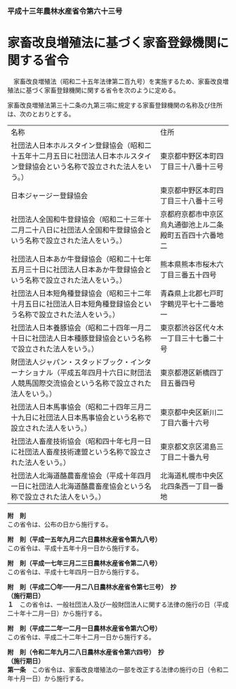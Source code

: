 ### 平成十三年農林水産省令第六十三号  
# 家畜改良増殖法に基づく家畜登録機関に関する省令  
　家畜改良増殖法（昭和二十五年法律第二百九号）を実施するため、家畜改良増殖法に基づく家畜登録機関に関する省令を次のように定める。  
  
家畜改良増殖法第三十二条の九第三項に規定する家畜登録機関の名称及び住所は、次のとおりとする。  

|||  
| --- | --- |  
|名称|住所|  
|社団法人日本ホルスタイン登録協会（昭和二十五年十二月五日に社団法人日本ホルスタイン登録協会という名称で設立された法人をいう。）|東京都中野区本町四丁目三十八番十三号|  
|日本ジャージー登録協会|東京都中野区本町四丁目三十八番十三号|  
|社団法人全国和牛登録協会（昭和二十三年十二月二十八日に社団法人全国和牛登録協会という名称で設立された法人をいう。）|京都府京都市中京区烏丸通御池上ル二条殿町五百四十六番地二|  
|社団法人日本あか牛登録協会（昭和二十七年五月三十日に社団法人日本あか牛登録協会という名称で設立された法人をいう。）|熊本県熊本市桜木六丁目三番五十四号|  
|社団法人日本短角種登録協会（昭和三十二年十月五日に社団法人日本短角種登録協会という名称で設立された法人をいう。）|青森県上北郡七戸町字鶴児平七十二番地一|  
|社団法人日本養豚協会（昭和二十四年一月二十日に社団法人日本種豚登録協会という名称で設立された法人をいう。）|東京都渋谷区代々木一丁目三十七番二十号|  
|財団法人ジャパン・スタッドブック・インターナショナル（平成五年四月十六日に財団法人競馬国際交流協会という名称で設立された法人をいう。）|東京都港区新橋四丁目五番四号|  
|社団法人日本馬事協会（昭和二十四年三月二十九日に社団法人日本馬事協会という名称で設立された法人をいう。）|東京都中央区新川二丁目六番十六号|  
|社団法人畜産技術協会（昭和四十年七月一日に社団法人畜産技術連盟という名称で設立された法人をいう。）|東京都文京区湯島三丁目二十番九号|  
|社団法人北海道酪農畜産協会（平成十年四月一日に社団法人北海道酪農畜産協会という名称で設立された法人をいう。）|北海道札幌市中央区北四条西一丁目一番地|  
  
  
**附　則**  
この省令は、公布の日から施行する。  
  
**附　則（平成一五年九月二六日農林水産省令第九八号）**  
この省令は、平成十五年十月一日から施行する。  
  
**附　則（平成一七年三月二三日農林水産省令第二八号）**  
この省令は、平成十七年四月一日から施行する。  
  
**附　則（平成二〇年一一月二八日農林水産省令第七三号）　抄**  
**（施行期日）**  
**１**　この省令は、一般社団法人及び一般財団法人に関する法律の施行の日（平成二十年十二月一日）から施行する。  
  
**附　則（平成二二年一二月一日農林水産省令第六〇号）**  
この省令は、平成二十二年十二月一日から施行する。  
  
**附　則（令和二年九月二八日農林水産省令第六四号）　抄**  
**（施行期日）**  
**第一条**　この省令は、家畜改良増殖法の一部を改正する法律の施行の日（令和二年十月一日）から施行する。  
  

